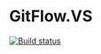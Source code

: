 # GitFlow.VS

[![Build status](https://jakob.visualstudio.com/DefaultCollection/_apis/public/build/definitions/da33bffd-4752-4c26-962d-a83d85e71d2f/114/badge)](https://jakob.visualstudio.com/DefaultCollection/GitHubProjects/_build#_a=general&definitionId=126)
